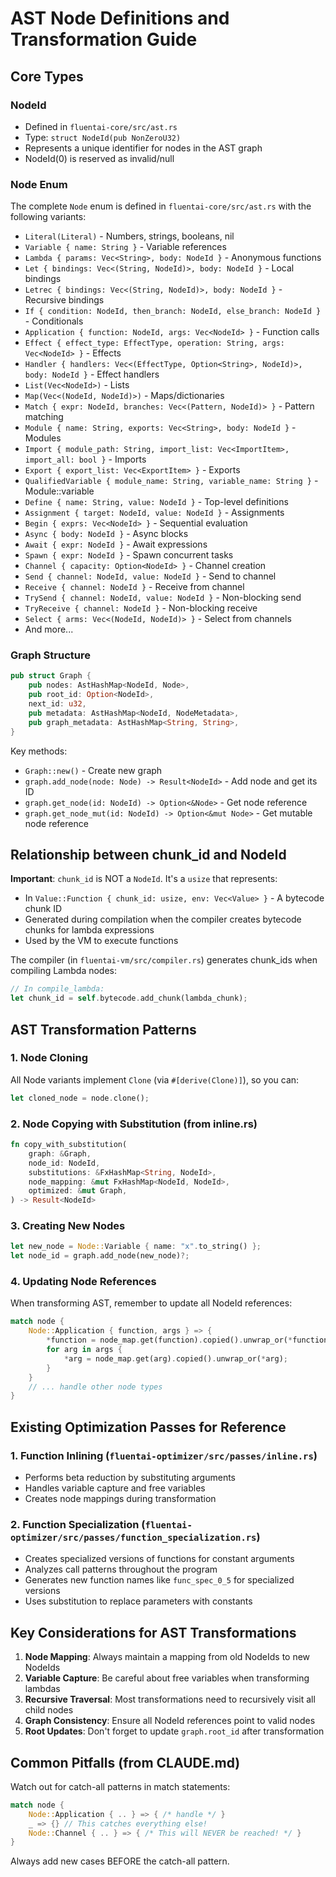 # AST Node Definitions and Transformation Guide

## Core Types

### NodeId
- Defined in `fluentai-core/src/ast.rs`
- Type: `struct NodeId(pub NonZeroU32)`
- Represents a unique identifier for nodes in the AST graph
- NodeId(0) is reserved as invalid/null

### Node Enum
The complete `Node` enum is defined in `fluentai-core/src/ast.rs` with the following variants:
- `Literal(Literal)` - Numbers, strings, booleans, nil
- `Variable { name: String }` - Variable references
- `Lambda { params: Vec<String>, body: NodeId }` - Anonymous functions
- `Let { bindings: Vec<(String, NodeId)>, body: NodeId }` - Local bindings
- `Letrec { bindings: Vec<(String, NodeId)>, body: NodeId }` - Recursive bindings
- `If { condition: NodeId, then_branch: NodeId, else_branch: NodeId }` - Conditionals
- `Application { function: NodeId, args: Vec<NodeId> }` - Function calls
- `Effect { effect_type: EffectType, operation: String, args: Vec<NodeId> }` - Effects
- `Handler { handlers: Vec<(EffectType, Option<String>, NodeId)>, body: NodeId }` - Effect handlers
- `List(Vec<NodeId>)` - Lists
- `Map(Vec<(NodeId, NodeId)>)` - Maps/dictionaries
- `Match { expr: NodeId, branches: Vec<(Pattern, NodeId)> }` - Pattern matching
- `Module { name: String, exports: Vec<String>, body: NodeId }` - Modules
- `Import { module_path: String, import_list: Vec<ImportItem>, import_all: bool }` - Imports
- `Export { export_list: Vec<ExportItem> }` - Exports
- `QualifiedVariable { module_name: String, variable_name: String }` - Module::variable
- `Define { name: String, value: NodeId }` - Top-level definitions
- `Assignment { target: NodeId, value: NodeId }` - Assignments
- `Begin { exprs: Vec<NodeId> }` - Sequential evaluation
- `Async { body: NodeId }` - Async blocks
- `Await { expr: NodeId }` - Await expressions
- `Spawn { expr: NodeId }` - Spawn concurrent tasks
- `Channel { capacity: Option<NodeId> }` - Channel creation
- `Send { channel: NodeId, value: NodeId }` - Send to channel
- `Receive { channel: NodeId }` - Receive from channel
- `TrySend { channel: NodeId, value: NodeId }` - Non-blocking send
- `TryReceive { channel: NodeId }` - Non-blocking receive
- `Select { arms: Vec<(NodeId, NodeId)> }` - Select from channels
- And more...

### Graph Structure
```rust
pub struct Graph {
    pub nodes: AstHashMap<NodeId, Node>,
    pub root_id: Option<NodeId>,
    next_id: u32,
    pub metadata: AstHashMap<NodeId, NodeMetadata>,
    pub graph_metadata: AstHashMap<String, String>,
}
```

Key methods:
- `Graph::new()` - Create new graph
- `graph.add_node(node: Node) -> Result<NodeId>` - Add node and get its ID
- `graph.get_node(id: NodeId) -> Option<&Node>` - Get node reference
- `graph.get_node_mut(id: NodeId) -> Option<&mut Node>` - Get mutable node reference

## Relationship between chunk_id and NodeId

**Important**: `chunk_id` is NOT a `NodeId`. It's a `usize` that represents:
- In `Value::Function { chunk_id: usize, env: Vec<Value> }` - A bytecode chunk ID
- Generated during compilation when the compiler creates bytecode chunks for lambda expressions
- Used by the VM to execute functions

The compiler (in `fluentai-vm/src/compiler.rs`) generates chunk_ids when compiling Lambda nodes:
```rust
// In compile_lambda:
let chunk_id = self.bytecode.add_chunk(lambda_chunk);
```

## AST Transformation Patterns

### 1. Node Cloning
All Node variants implement `Clone` (via `#[derive(Clone)]`), so you can:
```rust
let cloned_node = node.clone();
```

### 2. Node Copying with Substitution (from inline.rs)
```rust
fn copy_with_substitution(
    graph: &Graph,
    node_id: NodeId,
    substitutions: &FxHashMap<String, NodeId>,
    node_mapping: &mut FxHashMap<NodeId, NodeId>,
    optimized: &mut Graph,
) -> Result<NodeId>
```

### 3. Creating New Nodes
```rust
let new_node = Node::Variable { name: "x".to_string() };
let node_id = graph.add_node(new_node)?;
```

### 4. Updating Node References
When transforming AST, remember to update all NodeId references:
```rust
match node {
    Node::Application { function, args } => {
        *function = node_map.get(function).copied().unwrap_or(*function);
        for arg in args {
            *arg = node_map.get(arg).copied().unwrap_or(*arg);
        }
    }
    // ... handle other node types
}
```

## Existing Optimization Passes for Reference

### 1. Function Inlining (`fluentai-optimizer/src/passes/inline.rs`)
- Performs beta reduction by substituting arguments
- Handles variable capture and free variables
- Creates node mappings during transformation

### 2. Function Specialization (`fluentai-optimizer/src/passes/function_specialization.rs`)
- Creates specialized versions of functions for constant arguments
- Analyzes call patterns throughout the program
- Generates new function names like `func_spec_0_5` for specialized versions
- Uses substitution to replace parameters with constants

## Key Considerations for AST Transformations

1. **Node Mapping**: Always maintain a mapping from old NodeIds to new NodeIds
2. **Variable Capture**: Be careful about free variables when transforming lambdas
3. **Recursive Traversal**: Most transformations need to recursively visit all child nodes
4. **Graph Consistency**: Ensure all NodeId references point to valid nodes
5. **Root Updates**: Don't forget to update `graph.root_id` after transformation

## Common Pitfalls (from CLAUDE.md)

Watch out for catch-all patterns in match statements:
```rust
match node {
    Node::Application { .. } => { /* handle */ }
    _ => {} // This catches everything else!
    Node::Channel { .. } => { /* This will NEVER be reached! */ }
}
```

Always add new cases BEFORE the catch-all pattern.